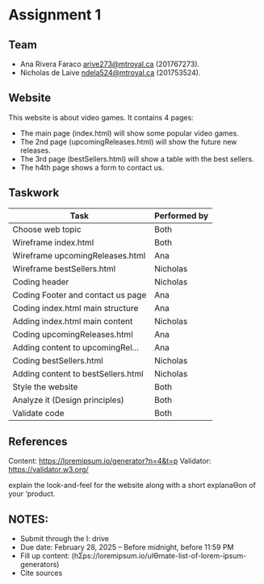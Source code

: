 # Assignment 1

## Team
- Ana Rivera Faraco arive273@mtroyal.ca (201767273).
- Nicholas de Laive ndela524@mtroyal.ca (201753524).

## Website
This website is about video games. It contains 4 pages:
- The main page (index.html) will show some popular video games.
- The 2nd page (upcomingReleases.html) will show the future new releases.
- The 3rd page (bestSellers.html) will show a table with the best sellers.
- The h4th page shows a form to contact us.

## Taskwork
| Task                              | Performed by |
| ------------------                | ----------   | 
| Choose web topic                  | Both         |
| Wireframe index.html              | Both         |
| Wireframe upcomingReleases.html   | Ana          |
| Wireframe bestSellers.html        | Nicholas     |
| Coding header                     | Nicholas     |
| Coding Footer and contact us page | Ana          |
| Coding index.html main structure  | Ana          |
| Adding index.html main content    | Nicholas     |
| Coding upcomingReleases.html      | Ana          |
| Adding content to upcomingRel...  | Ana          |
| Coding bestSellers.html           | Nicholas     |
| Adding content to bestSellers.html| Nicholas     |
| Style the website                 | Both         |
| Analyze it (Design principles)    | Both         |
| Validate code                     | Both         |

## References
Content: https://loremipsum.io/generator?n=4&t=p
Validator: https://validator.w3.org/

explain the look-and-feel for the website along with a short explanaƟon of your ‘product. 

## NOTES:
- Submit through the I: drive
- Due date: February 28, 2025 – Before midnight, before 11:59 PM
- Fill up content: (hƩps://loremipsum.io/ulƟmate-list-of-lorem-ipsum-generators)
- Cite sources
